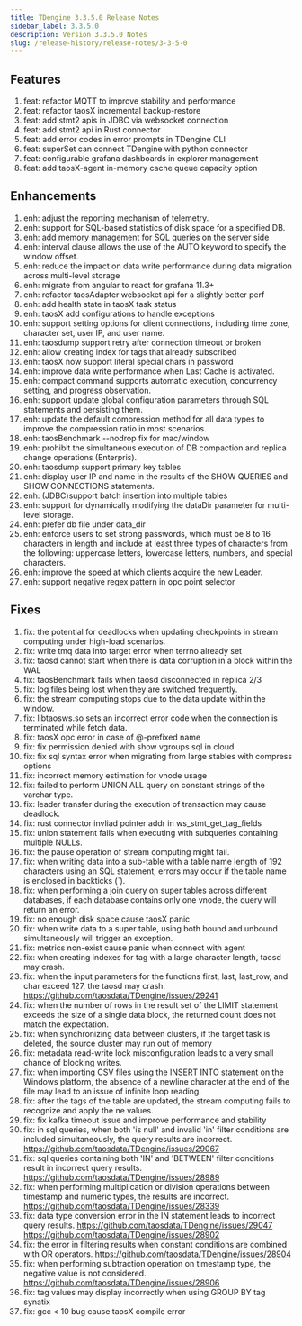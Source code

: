 ```yaml
---
title: TDengine 3.3.5.0 Release Notes
sidebar_label: 3.3.5.0
description: Version 3.3.5.0 Notes
slug: /release-history/release-notes/3-3-5-0
---
```


## Features

  1. feat: refactor MQTT to improve stability and performance
  2. feat: refactor taosX incremental backup-restore
  3. feat: add stmt2 apis in JDBC via websocket connection
  4. feat: add stmt2 api in Rust connector
  5. feat: add error codes in error prompts in TDengine CLI
  6. feat: superSet can connect TDengine with python connector
  7. feat: configurable grafana dashboards in explorer management
  8. feat: add taosX-agent in-memory cache queue capacity option

## Enhancements

  1. enh: adjust the reporting mechanism of telemetry.
  2. enh: support for SQL-based statistics of disk space for a specified DB.
  3. enh: add memory management for SQL queries on the server side
  4. enh: interval clause allows the use of the AUTO keyword to specify the window offset.
  5. enh: reduce the impact on data write performance during data migration across multi-level storage
  6. enh: migrate from angular to react for grafana 11.3+
  7. enh: refactor taosAdapter websocket api for a slightly better perf
  8. enh: add health state in taosX task status
  9. enh: taosX add configurations to handle exceptions
 10. enh: support setting options for client connections, including time zone, character set, user IP, and user name.
 11. enh: taosdump support retry after connection timeout or broken
 12. enh: allow creating index for tags that already subscribed
 13. enh: taosX now support literal special chars in password
 14. enh: improve data write performance when Last Cache is activated.
 15. enh: compact command supports automatic execution, concurrency setting, and progress observation.
 16. enh: support update global configuration parameters through SQL statements and persisting them.
 17. enh: update the default compression method for all data types to improve the compression ratio in most scenarios.
 18. enh: taosBenchmark --nodrop fix for mac/window
 19. enh: prohibit the simultaneous execution of DB compaction and replica change operations (Enterpris).
 20. enh: taosdump support primary key tables
 21. enh: display user IP and name in the results of the SHOW QUERIES and SHOW CONNECTIONS statements.
 22. enh: (JDBC)support batch insertion into multiple tables
 23. enh: support for dynamically modifying the dataDir parameter for multi-level storage.
 24. enh: prefer db file under data_dir
 25. enh: enforce users to set strong passwords, which must be 8 to 16 characters in length and include at least three types of characters from the following: uppercase letters, lowercase letters, numbers, and special characters.
 26. enh: improve the speed at which clients acquire the new Leader.
 27. enh: support negative regex pattern in opc point selector

## Fixes

  1. fix: the potential for deadlocks when updating checkpoints in stream computing under high-load scenarios.
  2. fix: write tmq data into target error when terrno already set
  3. fix: taosd cannot start when there is data corruption in a block within the WAL
  4. fix: taosBenchmark fails when taosd disconnected in replica 2/3
  5. fix: log files being lost when they are switched frequently.
  6. fix: the stream computing stops due to the data update within the window.
  7. fix: libtaosws.so sets an incorrect error code when the connection is terminated while fetch data.
  8. fix: taosX opc error in case of @-prefixed name
  9. fix: fix permission denied with show vgroups sql in cloud
 10. fix: fix sql syntax error when migrating from large stables with compress options
 11. fix: incorrect memory estimation for vnode usage
 12. fix: failed to perform UNION ALL query on constant strings of the varchar type.
 13. fix: leader transfer during the execution of transaction may cause deadlock.
 14. fix: rust connector invliad pointer addr in ws_stmt_get_tag_fields
 15. fix: union statement fails when executing with subqueries containing multiple NULLs.
 16. fix: the pause operation of stream computing might fail.
 17. fix: when writing data into a sub-table with a table name length of 192 characters using an SQL statement, errors may occur if the table name is enclosed in backticks (`).
 18. fix: when performing a join query on super tables across different databases, if each database contains only one vnode, the query will return an error.
 19. fix: no enough disk space cause taosX panic
 20. fix: when write data to a super table, using both bound and unbound simultaneously will trigger an exception.
 21. fix: metrics non-exist cause panic when connect with agent
 22. fix: when creating indexes for tag with a large character length, taosd may crash.
 23. fix: when the input parameters for the functions first, last, last_row, and char exceed 127, the taosd may crash. <https://github.com/taosdata/TDengine/issues/29241>
 24. fix: when the number of rows in the result set of the LIMIT statement exceeds the size of a single data block, the returned count does not match the expectation.
 25. fix: when synchronizing data between clusters, if the target task is deleted, the source cluster may run out of memory
 26. fix: metadata read-write lock misconfiguration leads to a very small chance of blocking writes.
 27. fix: when importing CSV files using the INSERT INTO statement on the Windows platform, the absence of a newline character at the end of the file may lead to an issue of infinite loop reading.
 28. fix: after the tags of the table are updated, the stream computing fails to recognize and apply the ne values.
 29. fix: fix kafka timeout issue and improve performance and stability
 30. fix: in sql queries, when both 'is null' and invalid 'in' filter conditions are included simultaneously, the query results are incorrect. <https://github.com/taosdata/TDengine/issues/29067>
 31. fix: sql queries containing both 'IN' and 'BETWEEN' filter conditions result in incorrect query results. <https://github.com/taosdata/TDengine/issues/28989>
 32. fix: when performing multiplication or division operations between timestamp and numeric types, the results are incorrect. <https://github.com/taosdata/TDengine/issues/28339>
 33. fix: data type conversion error in the IN statement leads to incorrect query results. <https://github.com/taosdata/TDengine/issues/29047> <https://github.com/taosdata/TDengine/issues/28902>
 34. fix: the error in filtering results when constant conditions are combined with OR operators. <https://github.com/taosdata/TDengine/issues/28904>
 35. fix: when performing subtraction operation on timestamp type, the negative value is not considered. <https://github.com/taosdata/TDengine/issues/28906>
 36. fix: tag values may display incorrectly when using GROUP BY tag synatix
 37. fix: gcc < 10 bug cause taosX compile error

